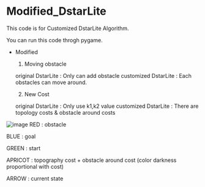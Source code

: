 # Modified_DstarLite
This code is for Customized DstarLite Algorithm.

You can run this code throgh pygame.

- Modified
  1. Moving obstacle

    original DstarLite : Only can add obstacle
    customized DstarLite : Each obstacles can move around.

  2. New Cost

    original DstarLite : Only use k1,k2 value
    customized DstarLite : There are topology costs & obstacle around costs
    
![image](https://github.com/newoong/Modified_DstarLite/assets/94604584/99347dfa-1604-4038-8b76-c0a9653e844f)
RED : obstacle

BLUE : goal

GREEN : start

APRICOT : topography cost + obstacle around cost (color darkness proportional with cost)

ARROW : current state
